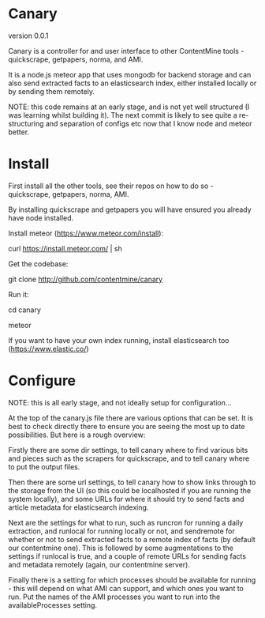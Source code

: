 Canary
======

version 0.0.1

Canary is a controller for and user interface to other ContentMine tools - quickscrape, getpapers, norma, and AMI.

It is a node.js meteor app that uses mongodb for backend storage and can also send extracted facts to an elasticsearch index, either installed locally or by sending them remotely.

NOTE: this code remains at an early stage, and is not yet well structured (I was learning whilst building it). The next commit is likely to see quite a re-structuring and separation of configs etc now that I know node and meteor better.


Install
=======

First install all the other tools, see their repos on how to do so - quickscrape, getpapers, norma, AMI.

By installing quickscrape and getpapers you will have ensured you already have node installed.

Install meteor (https://www.meteor.com/install):

curl https://install.meteor.com/ | sh

Get the codebase:

git clone http://github.com/contentmine/canary

Run it:

cd canary

meteor

If you want to have your own index running, install elasticsearch too (https://www.elastic.co/)


Configure
=========

NOTE: this is all early stage, and not ideally setup for configuration...

At the top of the canary.js file there are various options that can be set. It is best to check directly there to ensure you are seeing the most up to date possibilities. But here is a rough overview:

Firstly there are some dir settings, to tell canary where to find various bits and pieces such as the scrapers for quickscrape, and to tell canary where to put the output files.

Then there are some url settings, to tell canary how to show links through to the storage from the UI (so this could be localhosted if you are running the system locally), and some URLs for where it should try to send facts and article metadata for elasticsearch indexing.

Next are the settings for what to run, such as runcron for running a daily extraction, and runlocal for running locally or not, and sendremote for whether or not to send extracted facts to a remote index of facts (by default our contentmine one). This is followed by some augmentations to the settings if runlocal is true, and a couple of remote URLs for sending facts and metadata remotely (again, our contentmine server).

Finally there is a setting for which processes should be available for running - this will depend on what AMI can support, and which ones you want to run. Put the names of the AMI processes you want to run into the availableProcesses setting.

